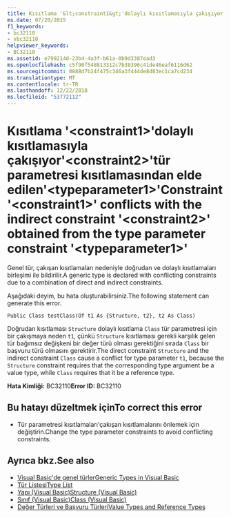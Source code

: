 ```yaml
---
title: Kısıtlama '&lt;constraint1&gt;'dolaylı kısıtlamasıyla çakışıyor'&lt;constraint2&gt;'tür parametresi kısıtlamasından elde edilen'&lt;typeparameter1&gt;'
ms.date: 07/20/2015
f1_keywords:
- bc32110
- vbc32110
helpviewer_keywords:
- BC32110
ms.assetid: e799214d-23b4-4a3f-b61a-0b9d3387ead3
ms.openlocfilehash: c5f90f548813312c7b38396c41de46eaf6116d62
ms.sourcegitcommit: 0888d7b24f475c346a3f444de8d83ec1ca7cd234
ms.translationtype: MT
ms.contentlocale: tr-TR
ms.lasthandoff: 12/22/2018
ms.locfileid: "53772112"
---
```

# <a name="constraint-ltconstraint1gt-conflicts-with-the-indirect-constraint-ltconstraint2gt-obtained-from-the-type-parameter-constraint-lttypeparameter1gt"></a><span data-ttu-id="0103c-102">Kısıtlama '&lt;constraint1&gt;'dolaylı kısıtlamasıyla çakışıyor'&lt;constraint2&gt;'tür parametresi kısıtlamasından elde edilen'&lt;typeparameter1&gt;'</span><span class="sxs-lookup"><span data-stu-id="0103c-102">Constraint '&lt;constraint1&gt;' conflicts with the indirect constraint '&lt;constraint2&gt;' obtained from the type parameter constraint '&lt;typeparameter1&gt;'</span></span>
<span data-ttu-id="0103c-103">Genel tür, çakışan kısıtlamaları nedeniyle doğrudan ve dolaylı kısıtlamaları birleşimi ile bildirilir.</span><span class="sxs-lookup"><span data-stu-id="0103c-103">A generic type is declared with conflicting constraints due to a combination of direct and indirect constraints.</span></span>  
  
 <span data-ttu-id="0103c-104">Aşağıdaki deyim, bu hata oluşturabilirsiniz.</span><span class="sxs-lookup"><span data-stu-id="0103c-104">The following statement can generate this error.</span></span>  
  
 `Public Class testClass(Of t1 As {Structure, t2}, t2 As Class)`  
  
 <span data-ttu-id="0103c-105">Doğrudan kısıtlaması `Structure` dolaylı kısıtlama `Class` tür parametresi için bir çakışmaya neden `t1`, çünkü `Structure` kısıtlaması gerekli karşılık gelen tür bağımsız değişkeni bir değer türü olması gerektiğini sırada `Class` bir başvuru türü olmasını gerektirir.</span><span class="sxs-lookup"><span data-stu-id="0103c-105">The direct constraint `Structure` and the indirect constraint `Class` cause a conflict for type parameter `t1`, because the `Structure` constraint requires that the corresponding type argument be a value type, while `Class` requires that it be a reference type.</span></span>  
  
 <span data-ttu-id="0103c-106">**Hata Kimliği:** BC32110</span><span class="sxs-lookup"><span data-stu-id="0103c-106">**Error ID:** BC32110</span></span>  
  
## <a name="to-correct-this-error"></a><span data-ttu-id="0103c-107">Bu hatayı düzeltmek için</span><span class="sxs-lookup"><span data-stu-id="0103c-107">To correct this error</span></span>  
  
-   <span data-ttu-id="0103c-108">Tür parametresi kısıtlamaları'çakışan kısıtlamalarını önlemek için değiştirin.</span><span class="sxs-lookup"><span data-stu-id="0103c-108">Change the type parameter constraints to avoid conflicting constraints.</span></span>  
  
## <a name="see-also"></a><span data-ttu-id="0103c-109">Ayrıca bkz.</span><span class="sxs-lookup"><span data-stu-id="0103c-109">See also</span></span>

- [<span data-ttu-id="0103c-110">Visual Basic'de genel türler</span><span class="sxs-lookup"><span data-stu-id="0103c-110">Generic Types in Visual Basic</span></span>](../../visual-basic/programming-guide/language-features/data-types/generic-types.md)  
- [<span data-ttu-id="0103c-111">Tür Listesi</span><span class="sxs-lookup"><span data-stu-id="0103c-111">Type List</span></span>](../../visual-basic/language-reference/statements/type-list.md)  
- [<span data-ttu-id="0103c-112">Yapı (Visual Basic)</span><span class="sxs-lookup"><span data-stu-id="0103c-112">Structure (Visual Basic)</span></span>](../../visual-basic/language-reference/statements/structure-statement.md)  
- [<span data-ttu-id="0103c-113">Sınıf (Visual Basic)</span><span class="sxs-lookup"><span data-stu-id="0103c-113">Class (Visual Basic)</span></span>](../../visual-basic/language-reference/statements/class-statement.md)  
- [<span data-ttu-id="0103c-114">Değer Türleri ve Başvuru Türleri</span><span class="sxs-lookup"><span data-stu-id="0103c-114">Value Types and Reference Types</span></span>](../../visual-basic/programming-guide/language-features/data-types/value-types-and-reference-types.md)
